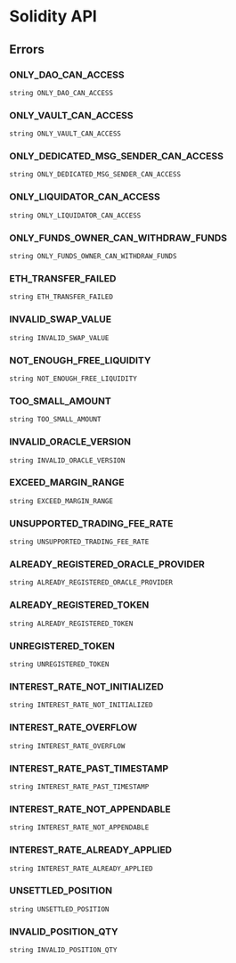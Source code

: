 # Solidity API

## Errors

### ONLY_DAO_CAN_ACCESS

```solidity
string ONLY_DAO_CAN_ACCESS
```

### ONLY_VAULT_CAN_ACCESS

```solidity
string ONLY_VAULT_CAN_ACCESS
```

### ONLY_DEDICATED_MSG_SENDER_CAN_ACCESS

```solidity
string ONLY_DEDICATED_MSG_SENDER_CAN_ACCESS
```

### ONLY_LIQUIDATOR_CAN_ACCESS

```solidity
string ONLY_LIQUIDATOR_CAN_ACCESS
```

### ONLY_FUNDS_OWNER_CAN_WITHDRAW_FUNDS

```solidity
string ONLY_FUNDS_OWNER_CAN_WITHDRAW_FUNDS
```

### ETH_TRANSFER_FAILED

```solidity
string ETH_TRANSFER_FAILED
```

### INVALID_SWAP_VALUE

```solidity
string INVALID_SWAP_VALUE
```

### NOT_ENOUGH_FREE_LIQUIDITY

```solidity
string NOT_ENOUGH_FREE_LIQUIDITY
```

### TOO_SMALL_AMOUNT

```solidity
string TOO_SMALL_AMOUNT
```

### INVALID_ORACLE_VERSION

```solidity
string INVALID_ORACLE_VERSION
```

### EXCEED_MARGIN_RANGE

```solidity
string EXCEED_MARGIN_RANGE
```

### UNSUPPORTED_TRADING_FEE_RATE

```solidity
string UNSUPPORTED_TRADING_FEE_RATE
```

### ALREADY_REGISTERED_ORACLE_PROVIDER

```solidity
string ALREADY_REGISTERED_ORACLE_PROVIDER
```

### ALREADY_REGISTERED_TOKEN

```solidity
string ALREADY_REGISTERED_TOKEN
```

### UNREGISTERED_TOKEN

```solidity
string UNREGISTERED_TOKEN
```

### INTEREST_RATE_NOT_INITIALIZED

```solidity
string INTEREST_RATE_NOT_INITIALIZED
```

### INTEREST_RATE_OVERFLOW

```solidity
string INTEREST_RATE_OVERFLOW
```

### INTEREST_RATE_PAST_TIMESTAMP

```solidity
string INTEREST_RATE_PAST_TIMESTAMP
```

### INTEREST_RATE_NOT_APPENDABLE

```solidity
string INTEREST_RATE_NOT_APPENDABLE
```

### INTEREST_RATE_ALREADY_APPLIED

```solidity
string INTEREST_RATE_ALREADY_APPLIED
```

### UNSETTLED_POSITION

```solidity
string UNSETTLED_POSITION
```

### INVALID_POSITION_QTY

```solidity
string INVALID_POSITION_QTY
```

